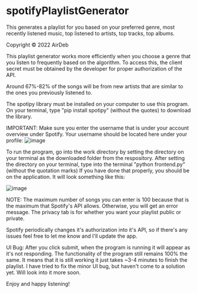 # spotifyPlaylistGenerator
This generates a playlist for you based on your preferred genre, most recently listened music, top listened to artists, top tracks, top albums. 


Copyright © 2022 AirDeb

This playlist generator works more efficiently when you choose a genre that you listen to frequently based on the algorithm. 
To access this, the client secret must be obtained by the developer for proper authorization of the API.

Around 67%-82% of the songs will be from new artists that are similar to the ones you previously listened to.

The spotipy library must be installed on your computer to use this program.
On your terminal, type "pip install spotipy" (without the quotes) to download the library.


IMPORTANT: Make sure you enter the username that is under your account overview under Spotify. Your username should be located here under your profile:
![image](https://user-images.githubusercontent.com/97564205/171031982-5efb53e6-6e93-480d-aa7a-54b6b839c81a.png)



To run the program, go into the work directory by setting the directory on your terminal as the downloaded folder from the respository.
After setting the directory on your terminal, type into the terminal "python frontend.py" (without the quotation marks)
If you have done that properly, you should be on the application. It will look something like this:

![image](https://user-images.githubusercontent.com/97564205/171032519-267f7d62-1a61-41f5-998d-ce55b52f8918.png)

NOTE: The maximum number of songs you can enter is 100 because that is the maximum that Spotify's API allows. Otherwise, you will get an error message.
The privacy tab is for whether you want your playlist public or private.

Spotify periodically changes it's authorization into it's API, so if there's any issues feel free to let me know and I'll update the app. 

UI Bug: After you click submit, when the program is running it will appear as it's not responding. The functionality of the program still remains 100% the same. It means that it is still working it just takes ~3-4 minutes to finish the playlist. I have tried to fix the minor UI bug, but haven't come to a solution yet. Will look into it more soon.

Enjoy and happy listening!
